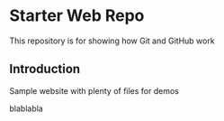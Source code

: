 # Starter Web Repo

This repository is for showing how Git and GitHub work

## Introduction

Sample website with plenty of files for demos


blablabla
